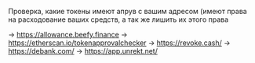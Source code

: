 Проверка, какие токены имеют апрув с вашим адресом (имеют права на расходование ваших средств, а так же лишить их этого права

-> https://allowance.beefy.finance 
-> https://etherscan.io/tokenapprovalchecker
-> https://revoke.cash/
-> https://debank.com/
-> https://app.unrekt.net/